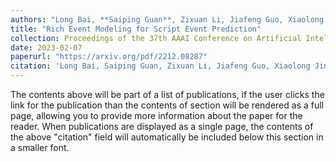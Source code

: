 ```yaml
---
authors: "Long Bai, **Saiping Guan**, Zixuan Li, Jiafeng Guo, Xiaolong Jin, Xueqi Cheng"
title: "Rich Event Modeling for Script Event Prediction"
collection: Proceedings of the 37th AAAI Conference on Artificial Intelligence
date: 2023-02-07
paperurl: "https://arxiv.org/pdf/2212.08287"
citation: 'Long Bai, Saiping Guan, Zixuan Li, Jiafeng Guo, Xiaolong Jin, Xueqi Cheng. Rich Event Modeling for Script Event Prediction. Proceedings of the 37th AAAI Conference on Artificial Intelligence.'
---
```


The contents above will be part of a list of publications, if the user clicks the link for the publication than the contents of section will be rendered as a full page, allowing you to provide more information about the paper for the reader. When publications are displayed as a single page, the contents of the above "citation" field will automatically be included below this section in a smaller font.
